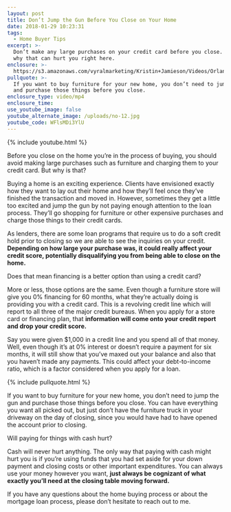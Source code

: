 ```yaml
---
layout: post
title: Don’t Jump the Gun Before You Close on Your Home
date: 2018-01-29 10:23:31
tags:
  - Home Buyer Tips
excerpt: >-
  Don’t make any large purchases on your credit card before you close. Find out
  why that can hurt you right here.
enclosure: >-
  https://s3.amazonaws.com/vyralmarketing/Kristin+Jamieson/Videos/Orlando+Mortgages-+Dont+Jump+the+Gun+before+You+Close+on+Your+Home.mp4
pullquote: >-
  If you want to buy furniture for your new home, you don’t need to jump the gun
  and purchase those things before you close.
enclosure_type: video/mp4
enclosure_time:
use_youtube_image: false
youtube_alternate_image: /uploads/no-12.jpg
youtube_code: WFlsMDi3YlU
---
```



{% include youtube.html %}

Before you close on the home you’re in the process of buying, you should avoid making large purchases such as furniture and charging them to your credit card. But why is that?

Buying a home is an exciting experience. Clients have envisioned exactly how they want to lay out their home and how they’ll feel once they’ve finished the transaction and moved in. However, sometimes they get a little too excited and jump the gun by not paying enough attention to the loan process. They’ll go shopping for furniture or other expensive purchases and charge those things to their credit cards.

As lenders, there are some loan programs that require us to do a soft credit hold prior to closing so we are able to see the inquiries on your credit. **Depending on how large your purchase was, it could really affect your credit score, potentially disqualifying you from being able to close on the home.**

Does that mean financing is a better option than using a credit card?

More or less, those options are the same. Even though a furniture store will give you 0% financing for 60 months, what they’re actually doing is providing you with a credit card. This is a revolving credit line which will report to all three of the major credit bureaus. When you apply for a store card or financing plan, that **information will come onto your credit report and drop your credit score.**

Say you were given $1,000 in a credit line and you spend all of that money. Well, even though it’s at 0% interest or doesn’t require a payment for six months, it will still show that you’ve maxed out your balance and also that you haven’t made any payments. This could affect your debt-to-income ratio, which is a factor considered when you apply for a loan.

{% include pullquote.html %}

If you want to buy furniture for your new home, you don’t need to jump the gun and purchase those things before you close. You can have everything you want all picked out, but just don’t have the furniture truck in your driveway on the day of closing, since you would have had to have opened the account prior to closing.

Will paying for things with cash hurt?

Cash will never hurt anything. The only way that paying with cash might hurt you is if you’re using funds that you had set aside for your down payment and closing costs or other important expenditures. You can always use your money however you want, **just always be cognizant of what exactly you’ll need at the closing table moving forward.**

If you have any questions about the home buying process or about the mortgage loan process, please don’t hesitate to reach out to me.
